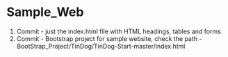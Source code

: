 # Sample_Web
1. Commit - just the index.html file with HTML headings, tables and forms
2. Commit - Bootstrap project for sample website, check the path - BootStrap_Project/TinDog/TinDog-Start-master/index.html